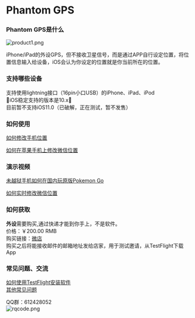 # Phantom GPS
### Phantom GPS是什么
![product1.png](http://upload-images.jianshu.io/upload_images/5872815-dc2dc69e4028d067.png?imageMogr2/auto-orient/strip%7CimageView2/2/w/1240)

iPhone/iPad的外设GPS，但不接收卫星信号，而是通过APP自行设定位置，将位置信息输入给设备，iOS会认为你设定的位置就是你当前所在的位置。
### 支持哪些设备
支持使用lightning接口（16pin小口USB）的iPhone、iPad、iPod<br>
&#x1F534;iOS稳定支持的版本是10.x&#x1F534;<br>
目前暂不支持iOS11.0（已破解，正在测试，暂不发售）
### 如何使用
[如何修改手机位置](https://jingyan.baidu.com/article/4b07be3ca7a77c48b380f334.html)

[如何在苹果手机上修改微信位置](https://jingyan.baidu.com/article/4b07be3ca7a77c48b380f334.html)
### 演示视频
[未越狱手机如何在国内玩原版Pokemon Go](http://player.youku.com/embed/XMjcxMjE0MjYzNg==)

[如何实时修改微信位置](http://player.youku.com/embed/XMjcwODc2NzAzNg==)
### 如何获取
**外设**需要购买,通过快递才能到你手上，不是软件。
<br>
价格：￥200.00 RMB<br>
购买链接：[微店](https://weidian.com/i/2055676863?wfr=c&ifr=itemdetail)
<br>
购买之后将能接收邮件的邮箱地址发给店家，用于测试邀请，从TestFlight下载App
### 常见问题、交流
[如何使用TestFlight安装软件](https://jingyan.baidu.com/article/63f23628276e1d0209ab3d10.html)<br>
[其他常见问题](https://github.com/phantomgps/phantomgps.github.io/blob/master/faq.md)

QQ群：612428052<br>
![rqcode.png](http://upload-images.jianshu.io/upload_images/5872815-efba5722342dc399.png?imageMogr2/auto-orient/strip%7CimageView2/2/w/1240)
